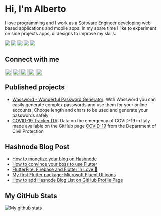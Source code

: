 # Hi, I'm Alberto
I love programming and I work as a Software Engineer developing web based applications and mobile apps. In my spare time I like to experiment on side projects apps, ui designs to improve my skills.

[![](https://img.shields.io/badge/Linux-Mint-informational?style=flat&logo=linux&logoColor=white&color=43A047)](https://linuxmint.com/)
[![](https://img.shields.io/badge/Brave-Browser-informational?style=flat&logo=brave&logoColor=white&color=FB542B)](https://brave.com/)
[![](https://img.shields.io/badge/Flutter-informational?style=flat&logo=flutter&logoColor=white&color=1E88E5)](https://flutter.dev/)
[![](https://img.shields.io/badge/Code-JavaScript-informational?style=flat&logo=javascript&logoColor=white&color=E51C23)](https://developer.mozilla.org/it/docs/Web/JavaScript)
[![](https://img.shields.io/badge/Editor-VSCode-informational?style=flat&logo=visual-studio-code&logoColor=white&color=3949AB)](https://code.visualstudio.com/)

## Connect with me

[<img align="left" alt="albertobonacina.com" width="22px" src="https://cdn.jsdelivr.net/npm/simple-icons@3.4.0/icons/brave.svg" />][website]
[<img align="left" alt="Polilluminato | Twitter" width="22px" src="https://cdn.jsdelivr.net/npm/simple-icons@3.4.0/icons/twitter.svg" />][twitter]
[<img align="left" alt="Alberto Bonacina | LinkedIn" width="22px" src="https://cdn.jsdelivr.net/npm/simple-icons@3.4.0/icons/linkedin.svg" />][linkedin]
[<img align="left" alt="Polilluminato | Hashnode" width="22px" src="https://cdn.jsdelivr.net/npm/simple-icons@3.4.0/icons/hashnode.svg" />][hashnode]
[<img align="left" alt="Polilluminato | Pinterest" width="22px" src="https://cdn.jsdelivr.net/npm/simple-icons@3.4.0/icons/pinterest.svg" />][pinterest]

<br />

## Published projects

- [Wassword - Wonderful Password Generator](https://play.google.com/store/apps/details?id=com.albertobonacina.wassword): With Wassword you can easily generate complex passwords and use them for your online accounts. Choose length and chars to be used and generate your passwords safely
- [COVID-19 Tracker ITA](https://polilluminato.github.io/covid19trackerita/): Data on the emergency of COVID-19 in Italy made available on the GitHub page [COVID-19](https://github.com/pcm-dpc/COVID-19) from the Department of Civil Protection

## Hashnode Blog Post
<!-- HASHNODE:START -->
- [How to monetize your blog on Hashnode](https://blog.albertobonacina.com/how-to-monetize-your-blog-on-hashnode)
- [How to convince your boss to use Flutter](https://blog.albertobonacina.com/how-to-convince-your-boss-to-use-flutter)
- [FlutterFire: Firebase and Flutter in Love 💙](https://blog.albertobonacina.com/flutterfire-firebase-and-flutter-in-love)
- [My first Flutter package: Microsoft Fluent UI Icons](https://blog.albertobonacina.com/my-first-flutter-package-microsoft-fluent-ui-icons)
- [How to add Hasnode Blog List on GitHub Profile Page](https://blog.albertobonacina.com/how-to-add-hasnode-blog-list-on-github-profile-page)
<!-- HASHNODE:END -->

## My GitHub Stats

![My github stats](https://github-readme-stats.vercel.app/api?username=polilluminato&show_icons=true)


[website]: https://albertobonacina.com/
[twitter]: https://twitter.com/polilluminato
[linkedin]: https://www.linkedin.com/in/bonacinaalberto/
[hashnode]: https://blog.albertobonacina.com/
[pinterest]: https://www.pinterest.it/polilluminato/
